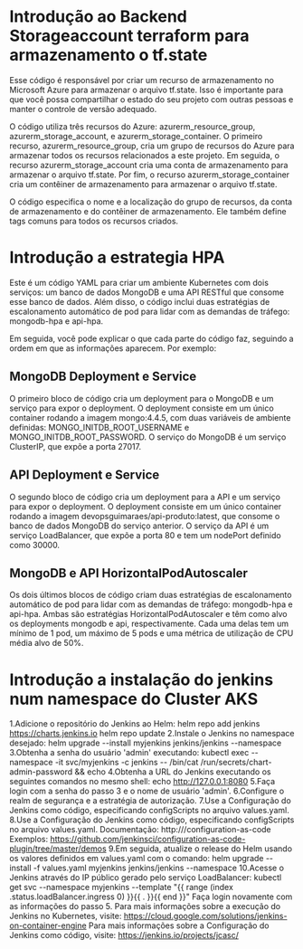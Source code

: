 # Introdução ao Backend Storageaccount terraform para armazenamento o tf.state

Esse código é responsável por criar um recurso de armazenamento no Microsoft Azure para armazenar o arquivo tf.state. Isso é importante para que você possa compartilhar o estado do seu projeto com outras pessoas e manter o controle de versão adequado.

O código utiliza três recursos do Azure: azurerm_resource_group, azurerm_storage_account, e azurerm_storage_container. O primeiro recurso, azurerm_resource_group, cria um grupo de recursos do Azure para armazenar todos os recursos relacionados a este projeto. Em seguida, o recurso azurerm_storage_account cria uma conta de armazenamento para armazenar o arquivo tf.state. Por fim, o recurso azurerm_storage_container cria um contêiner de armazenamento para armazenar o arquivo tf.state.

O código especifica o nome e a localização do grupo de recursos, da conta de armazenamento e do contêiner de armazenamento. Ele também define tags comuns para todos os recursos criados.

# Introdução a estrategia HPA

Este é um código YAML para criar um ambiente Kubernetes com dois serviços: um banco de dados MongoDB e uma API RESTful que consome esse banco de dados. Além disso, o código inclui duas estratégias de escalonamento automático de pod para lidar com as demandas de tráfego: mongodb-hpa e api-hpa.

Em seguida, você pode explicar o que cada parte do código faz, seguindo a ordem em que as informações aparecem. Por exemplo:

## MongoDB Deployment e Service

O primeiro bloco de código cria um deployment para o MongoDB e um serviço para expor o deployment. O deployment consiste em um único container rodando a imagem mongo:4.4.5, com duas variáveis de ambiente definidas: MONGO_INITDB_ROOT_USERNAME e MONGO_INITDB_ROOT_PASSWORD. O serviço do MongoDB é um serviço ClusterIP, que expõe a porta 27017.

## API Deployment e Service

O segundo bloco de código cria um deployment para a API e um serviço para expor o deployment. O deployment consiste em um único container rodando a imagem devopsguimaraes/api-produto:latest, que consome o banco de dados MongoDB do serviço anterior. O serviço da API é um serviço LoadBalancer, que expõe a porta 80 e tem um nodePort definido como 30000.

## MongoDB e API HorizontalPodAutoscaler

Os dois últimos blocos de código criam duas estratégias de escalonamento automático de pod para lidar com as demandas de tráfego: mongodb-hpa e api-hpa. Ambas são estratégias HorizontalPodAutoscaler e têm como alvo os deployments mongodb e api, respectivamente. Cada uma delas tem um mínimo de 1 pod, um máximo de 5 pods e uma métrica de utilização de CPU média alvo de 50%.

# Introdução a instalação do jenkins num namespace do Cluster AKS

1.Adicione o repositório do Jenkins ao Helm:
helm repo add jenkins https://charts.jenkins.io
helm repo update
2.Instale o Jenkins no namespace desejado:
helm upgrade --install myjenkins jenkins/jenkins --namespace <namespace>
3.Obtenha a senha do usuário 'admin' executando:
kubectl exec --namespace <namespace> -it svc/myjenkins -c jenkins -- /bin/cat /run/secrets/chart-admin-password && echo
4.Obtenha a URL do Jenkins executando os seguintes comandos no mesmo shell:
echo http://127.0.0.1:8080
5.Faça login com a senha do passo 3 e o nome de usuário 'admin'.
6.Configure o realm de segurança e a estratégia de autorização.
7.Use a Configuração do Jenkins como código, especificando configScripts no arquivo values.yaml.
8.Use a Configuração do Jenkins como código, especificando configScripts no arquivo values.yaml.
Documentação: http:///configuration-as-code
Exemplos: https://github.com/jenkinsci/configuration-as-code-plugin/tree/master/demos
9.Em seguida, atualize o release do Helm usando os valores definidos em values.yaml com o comando:
helm upgrade --install -f values.yaml myjenkins jenkins/jenkins --namespace <namespace>
10.Acesse o Jenkins através do IP público gerado pelo serviço LoadBalancer:
kubectl get svc --namespace <namespace> myjenkins --template "{{ range (index .status.loadBalancer.ingress 0) }}{{ . }}{{ end }}"
Faça login novamente com as informações do passo 5.
Para mais informações sobre a execução do Jenkins no Kubernetes, visite:
https://cloud.google.com/solutions/jenkins-on-container-engine
Para mais informações sobre a Configuração do Jenkins como código, visite:
https://jenkins.io/projects/jcasc/
